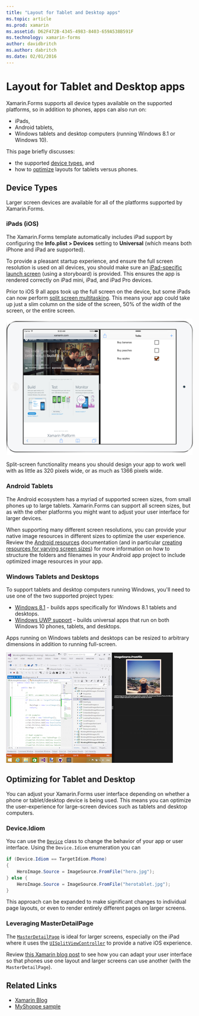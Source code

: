 ```yaml
---
title: "Layout for Tablet and Desktop apps"
ms.topic: article
ms.prod: xamarin
ms.assetid: D62F472B-4345-4983-8403-659A538B591F
ms.technology: xamarin-forms
author: davidbritch
ms.author: dabritch
ms.date: 02/01/2016
---
```


# Layout for Tablet and Desktop apps

Xamarin.Forms supports all device types available on the supported platforms,
so in addition to phones, apps can also run on:

* iPads,
* Android tablets,
* Windows tablets and desktop computers (running Windows 8.1 or Windows 10).

This page briefly discusses:

* the supported [device types](#Device_Types), and
* how to [optimize](#optimize) layouts for tablets versus phones.

## Device Types

Larger screen devices are available for all of the platforms
supported by Xamarin.Forms.

### iPads (iOS)

The Xamarin.Forms template automatically includes iPad support by configuring
the **Info.plist > Devices** setting to **Universal** (which means both iPhone
and iPad are supported).

To provide a pleasant startup experience, and ensure the full screen resolution
is used on all devices, you should make sure an
[iPad-specific launch screen](~/ios/app-fundamentals/images-icons/launch-screens.md)
(using a storyboard) is provided. This ensures the app is rendered correctly
on iPad mini, iPad, and iPad Pro devices.

Prior to iOS 9 all apps took up the full screen on the device, but some
iPads can now perform [split screen multitasking](~/ios/platform/multitasking.md).
This means your app could take up just a slim column on the side of the screen,
50% of the width of the screen, or the entire screen.

[ ![](tablet-images/ipad-sml.png "iPad Split Screen Example")](tablet-images/ipad.png "iPad Split Screen Example")

Split-screen functionality means you should design your app to work well
with as little as 320 pixels wide, or as much as 1366 pixels wide.

### Android Tablets

The Android ecosystem has a myriad of supported screen sizes, from small phones
up to large tablets. Xamarin.Forms can support all screen sizes, but as with
the other platforms you might want to adjust your user interface for
larger devices.

When supporting many different screen resolutions, you can provide your
native image resources in different sizes to optimize the user experience.
Review the [Android resources](~/android/app-fundamentals/resources-in-android/index.md)
documentation (and in particular
[creating resources for varying screen sizes](~/android/app-fundamentals/resources-in-android/resources-for-varying-screens.md))
for more information on how to structure the folders and filenames in your
Android app project to include optimized image resources in your app.

### Windows Tablets and Desktops

To support tablets and desktop computers running Windows, you'll need to
use one of the two supported project types:

* [Windows 8.1](~/xamarin-forms/platform/windows/installation/tablet.md) -
  builds apps specifically for Windows 8.1 tablets and desktops.
* [Windows UWP support](~/xamarin-forms/platform/windows/installation/universal.md) -
  builds universal apps that run on both Windows 10
  phones, tablets, and desktops.

Apps running on Windows tablets and desktops can be resized to arbitrary
dimensions in addition to running full-screen.

[ ![](tablet-images/splitscreen-sml.png "Windows Split Screen Example")](tablet-images/splitscreen.png "Windows Split Screen Example")


<a name="optimize" />

## Optimizing for Tablet and Desktop

You can adjust your Xamarin.Forms user interface depending on whether
a phone or tablet/desktop device is being used. This means you can optimize
the user-experience for large-screen devices such as tablets and desktop
computers.


### Device.Idiom

You can use the [`Device`](~/xamarin-forms/platform/device.md)
class to change the behavior of your app or user interface. Using the `Device.Idiom`
enumeration you can

```csharp
if (Device.Idiom == TargetIdiom.Phone)
{
    HeroImage.Source = ImageSource.FromFile("hero.jpg");
} else {
    HeroImage.Source = ImageSource.FromFile("herotablet.jpg");
}
```

This approach can be expanded to make significant changes to individual
page layouts, or even to render entirely different pages on larger screens.

### Leveraging MasterDetailPage

The [`MasterDetailPage`](https://developer.xamarin.com/api/type/Xamarin.Forms.MasterDetailPage/)
is ideal for larger screens, especially on the iPad
where it uses the [`UISplitViewController`](https://developer.xamarin.com/api/type/UIKit.UISplitViewController/)
to provide a native iOS experience.

Review [this Xamarin blog post](https://blog.xamarin.com/bringing-xamarin-forms-apps-to-tablets/)
to see how you can adapt your user interface so that phones use one
layout and larger screens can use another (with the `MasterDetailPage`).



## Related Links

- [Xamarin Blog](https://blog.xamarin.com/bringing-xamarin-forms-apps-to-tablets/)
- [MyShoppe sample](https://github.com/jamesmontemagno/myshoppe)
